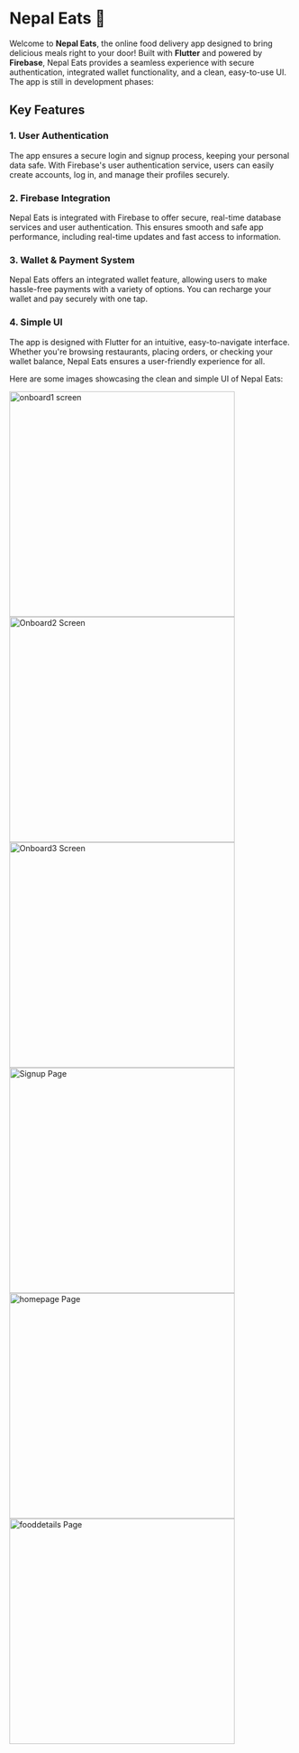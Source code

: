 # Nepal Eats 🍲

Welcome to **Nepal Eats**, the online  food delivery app designed to bring delicious meals right to your door! Built with **Flutter** and powered by **Firebase**, Nepal Eats provides a seamless experience with secure authentication, integrated wallet functionality, and a clean, easy-to-use UI.
The app is still in development phases:

## Key Features
### 1. User Authentication
The app ensures a secure login and signup process, keeping your personal data safe. With Firebase's user authentication service, users can easily create accounts, log in, and manage their profiles securely.

### 2. Firebase Integration
Nepal Eats is integrated with Firebase to offer secure, real-time database services and user authentication. This ensures smooth and safe app performance, including real-time updates and fast access to information.

### 3. Wallet & Payment System
Nepal Eats offers an integrated wallet feature, allowing users to make hassle-free payments with a variety of options. You can recharge your wallet and pay securely with one tap.

### 4. Simple UI
The app is designed with Flutter for an intuitive, easy-to-navigate interface. Whether you're browsing restaurants, placing orders, or checking your wallet balance, Nepal Eats ensures a user-friendly experience for all.


Here are some images showcasing the clean and simple UI of Nepal Eats:

<img src="https://github.com/user-attachments/assets/a2d6e785-2c2f-419d-9339-b1134582a425" width="400" alt="onboard1 screen">
<img src="https://github.com/user-attachments/assets/c15d67f5-c3e7-4857-b2ad-bc35e0042f5f" width="400" alt="Onboard2 Screen">
<img src="https://github.com/user-attachments/assets/3f958d49-df23-4bb8-9591-fa08d1b0e1ad" width="400" alt="Onboard3 Screen">
<img src="https://github.com/user-attachments/assets/ed8d8946-c9ac-411d-9e9a-d54d3692c2ea"  width="400" alt="Signup Page">
<img src="https://github.com/user-attachments/assets/fdd513e5-5833-4151-937d-e4ba40eeeed1"  width="400" alt="homepage Page">
<img src="https://github.com/user-attachments/assets/53da28c5-4d9d-4645-a199-ff4bbde0a919" width="400" alt="fooddetails Page">



